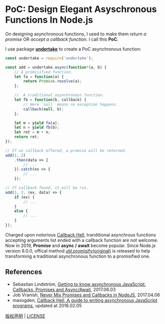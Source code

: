#	PoC: Design Elegant Asyschronous Functions In Node.js

On designing asynchronous functions, I used to make them *return a promise* OR *accept a callback function*. I call this __PoC__.

I use package __[undertake][0]__ to create a PoC asynchronous function:
```javascript
const undertake = require('undertake');

const add = undertake.async(function*(a, b) {
	// A promisified function.
	let fa = function(a) {
		return Promise.resolve(a);
	};

	//  A traditional asynchronous function.
	let fb = function(b, callback) {
		// Here `null` means no exception happens.
		callback(null, b);
	};

	let m = yield fa(a);
	let n = yield fb(b);
	let ret = m + n;
	return ret;
});

// If no callback offered, a promise will be returned.
add(1, 2)
	.then(data => {
		// ...
	}).catch(ex => {
		// ...
	});

// If callback found, it will be run.
add(1, 2, (ex, data) => {
	if (ex) {
		// ...
	}
	else {
		// ...
	}
});
```

Charged upon notorious [Callback Hell][5], tranditional asynchrous functions accepting arguments list ended with a callback function are not welcome. Now in 2019, __Promise__ and __async / await__ become popular. Since Node.js version 8.0.0, offical method [util.promisify(original)][1] is released to help transforming a traditional asynchronous function to a promisified one.

##	References

*	Sebastian Lindström, 
	[Getting to know asynchronous JavaScript: Callbacks, Promises and Async/Await][2], 
	2017.06.03
*	Job Vranish, 
	[Never Mix Promises and Callbacks in NodeJS][3], 
	2017.04.06
*	maxogden, [Callback Hell, A guide to writing asynchronous JavaScript programs][4], updated at 2016.02.05

[0]: https://www.npmjs.com/package/undertake
[1]: https://nodejs.org/dist/latest/docs/api/util.html#util_util_promisify_original
[2]: https://medium.com/codebuddies/getting-to-know-asynchronous-javascript-callbacks-promises-and-async-await-17e0673281ee
[3]: https://spin.atomicobject.com/2017/04/06/nodejs-promises-callbacks/
[4]: http://callbackhell.com/
[5]: https://en.wiktionary.org/wiki/callback_hell

[版权声明](../LICENSE/zh_cn.md) | [LICENSE](../LICENSE/en_us.md)